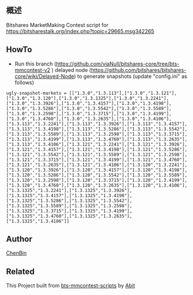 
## 概述
Bitshares MarketMaking Contest script for  https://bitsharestalk.org/index.php?topic=29665.msg342265

## HowTo
* Run this branch (https://github.com/viaNull/bitshares-core/tree/bts-mmcontest-v2 ) delayed node (https://github.com/bitshares/bitshares-core/wiki/Delayed-Node) to generate snapshots (update "config.ini" as follows)


`ugly-snapshot-markets = [["1.3.0","1.3.113"],["1.3.0","1.3.121"],["1.3.0","1.3.120"],["1.3.0","1.3.1325"],["1.3.0","1.3.2241"],["1.3.0","1.3.3926"],["1.3.0","1.3.4157"],["1.3.0","1.3.4198"],["1.3.0","1.3.5286"],["1.3.0","1.3.5542"],["1.3.0","1.3.5589"],["1.3.0","1.3.2598"],["1.3.0","1.3.3715"],["1.3.0","1.3.4199"],["1.3.0","1.3.4760"],["1.3.0","1.3.2635"],["1.3.0","1.3.4106"],["1.3.113","1.3.2241"],["1.3.113","1.3.3926"],["1.3.113","1.3.4157"],["1.3.113","1.3.4198"],["1.3.113","1.3.5286"],["1.3.113","1.3.5542"],["1.3.113","1.3.5589"],["1.3.113","1.3.2598"],["1.3.113","1.3.3715"],["1.3.113","1.3.4199"],["1.3.113","1.3.4760"],["1.3.113","1.3.2635"],["1.3.113","1.3.4106"],["1.3.121","1.3.2241"],["1.3.121","1.3.3926"],["1.3.121","1.3.4157"],["1.3.121","1.3.4198"],["1.3.121","1.3.5286"],["1.3.121","1.3.5542"],["1.3.121","1.3.5589"],["1.3.121","1.3.2598"],["1.3.121","1.3.3715"],["1.3.121","1.3.4199"],["1.3.121","1.3.4760"],["1.3.121","1.3.2635"],["1.3.121","1.3.4106"],["1.3.120","1.3.2241"],["1.3.120","1.3.3926"],["1.3.120","1.3.4157"],["1.3.120","1.3.4198"],["1.3.120","1.3.5286"],["1.3.120","1.3.5542"],["1.3.120","1.3.5589"],["1.3.120","1.3.2598"],["1.3.120","1.3.3715"],["1.3.120","1.3.4199"],["1.3.120","1.3.4760"],["1.3.120","1.3.2635"],["1.3.120","1.3.4106"],["1.3.1325","1.3.2241"],["1.3.1325","1.3.3926"],["1.3.1325","1.3.4157"],["1.3.1325","1.3.4198"],["1.3.1325","1.3.5286"],["1.3.1325","1.3.5542"],["1.3.1325","1.3.5589"],["1.3.1325","1.3.2598"],["1.3.1325","1.3.3715"],["1.3.1325","1.3.4199"],["1.3.1325","1.3.4760"],["1.3.1325","1.3.2635"],["1.3.1325","1.3.4106"]]`


## Author

[ChenBin](!https://github.com/Chen188)

## Related

This Project built from [bts-mmcontest-scripts](https://github.com/abitmore/bts-mmcontest-scripts) by [Abit](https://github.com/abitmore)
